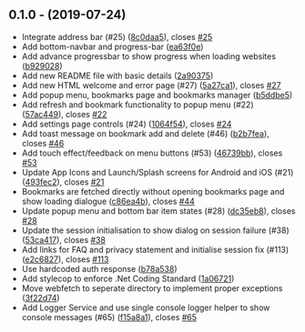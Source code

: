 ## 0.1.0 - (2019-07-24)

* Integrate address bar (#25) ([8c0daa5](https://github.com/ravinderjangra/SafeMobileBrowser/commit/8c0daa5)), closes [#25](https://github.com/ravinderjangra/SafeMobileBrowser/issues/25)
* Add bottom-navbar and progress-bar ([ea63f0e](https://github.com/ravinderjangra/SafeMobileBrowser/commit/ea63f0e))
* Add advance progressbar to show progress when loading websites ([b929028](https://github.com/ravinderjangra/SafeMobileBrowser/commit/b929028))
* Add new README file with basic details ([2a90375](https://github.com/ravinderjangra/SafeMobileBrowser/commit/2a90375))
* Add new HTML welcome and error page (#27) ([5a27ca1](https://github.com/ravinderjangra/SafeMobileBrowser/commit/5a27ca1)), closes [#27](https://github.com/ravinderjangra/SafeMobileBrowser/issues/27)
* Add popup menu, bookmarks page and bookmarks manager ([b5ddbe5](https://github.com/ravinderjangra/SafeMobileBrowser/commit/b5ddbe5))
* Add refresh and bookmark functionality to popup menu (#22) ([57ac449](https://github.com/ravinderjangra/SafeMobileBrowser/commit/57ac449)), closes [#22](https://github.com/ravinderjangra/SafeMobileBrowser/issues/22)
* Add settings page controls (#24) ([1064f54](https://github.com/ravinderjangra/SafeMobileBrowser/commit/1064f54)), closes [#24](https://github.com/ravinderjangra/SafeMobileBrowser/issues/24)
* Add toast message on bookmark add and delete (#46) ([b2b7fea](https://github.com/ravinderjangra/SafeMobileBrowser/commit/b2b7fea)), closes [#46](https://github.com/ravinderjangra/SafeMobileBrowser/issues/46)
* Add touch effect/feedback on menu buttons (#53) ([46739bb](https://github.com/ravinderjangra/SafeMobileBrowser/commit/46739bb)), closes [#53](https://github.com/ravinderjangra/SafeMobileBrowser/issues/53)
* Update App Icons and Launch/Splash screens for Android and iOS (#21) ([493fec2](https://github.com/ravinderjangra/SafeMobileBrowser/commit/493fec2)), closes [#21](https://github.com/ravinderjangra/SafeMobileBrowser/issues/21)
* Bookmarks are fetched directly without opening bookmarks page and show loading dialogue  ([c86ea4b](https://github.com/ravinderjangra/SafeMobileBrowser/commit/c86ea4b)), closes [#44](https://github.com/ravinderjangra/SafeMobileBrowser/issues/44)
* Update popup menu and bottom bar item states (#28) ([dc35eb8](https://github.com/ravinderjangra/SafeMobileBrowser/commit/dc35eb8)), closes [#28](https://github.com/ravinderjangra/SafeMobileBrowser/issues/28)
* Update the session initialisation to show dialog on session failure (#38) ([53ca417](https://github.com/ravinderjangra/SafeMobileBrowser/commit/53ca417)), closes [#38](https://github.com/ravinderjangra/SafeMobileBrowser/issues/38)
* Add links for FAQ and privacy statement and initialise session fix (#113) ([e2c6827](https://github.com/ravinderjangra/SafeMobileBrowser/commit/e2c6827)), closes [#113](https://github.com/ravinderjangra/SafeMobileBrowser/issues/113)
* Use hardcoded auth response ([b78a538](https://github.com/ravinderjangra/SafeMobileBrowser/commit/b78a538))
* Add stylecop to enforce .Net Coding Standard ([1a06721](https://github.com/ravinderjangra/SafeMobileBrowser/commit/1a06721))
* Move webfetch to seperate directory to implement proper exceptions ([3f22d74](https://github.com/ravinderjangra/SafeMobileBrowser/commit/3f22d74))
* Add Logger Service and use single console logger helper to show console messages (#65) ([f15a8a1](https://github.com/ravinderjangra/SafeMobileBrowser/commit/f15a8a1)), closes [#65](https://github.com/ravinderjangra/SafeMobileBrowser/issues/65)
